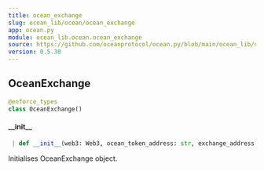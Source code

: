 ```yaml
---
title: ocean_exchange
slug: ocean_lib/ocean/ocean_exchange
app: ocean.py
module: ocean_lib.ocean.ocean_exchange
source: https://github.com/oceanprotocol/ocean.py/blob/main/ocean_lib/ocean/ocean_exchange.py
version: 0.5.30
---
```

## OceanExchange

```python
@enforce_types
class OceanExchange()
```

#### \_\_init\_\_

```python
 | def __init__(web3: Web3, ocean_token_address: str, exchange_address: str, config: Config) -> None
```

Initialises OceanExchange object.

